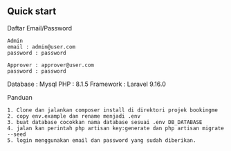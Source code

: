 ## Quick start
Daftar Email/Password
```
Admin
email : admin@user.com
password : password

Approver : approver@user.com
password : password
```

Database : Mysql
PHP : 8.1.5
Framework : Laravel 9.16.0

Panduan
```
1. Clone dan jalankan composer install di direktori projek bookingme
2. copy env.example dan rename menjadi .env
3. buat database cocokkan nama database sesuai .env DB_DATABASE
4. jalan kan perintah php artisan key:generate dan php artisan migrate --seed
5. login menggunakan email dan password yang sudah diberikan.
